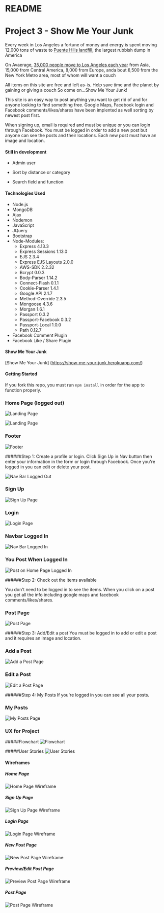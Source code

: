 # README

# Project 3 - Show Me Your Junk
Every week in Los Angeles a fortune of money and energy is spent moving 12,000 tons of waste to [Puente Hills landfill](http://www.cnn.com/2012/04/26/us/la-trash-puente-landfill/), the largest rubbish dump in America 

On Avaerage, [35,000 people move to Los Angeles each year](http://www.latimes.com/business/realestate/la-fi-migration-figures-show-old-patterns-picking-up-again-20140903-story.html) from Asia, 15,000 from Central America, 8,000 from Europe, anda bout 8,500 from the New York Metro area, most of whom will want a couch 

All items on this site are free and left as-is. Help save time and the planet by gaining or giving a couch 
So come on...Show Me Your Junk!

This site is an easy way to post anything you want to get rid of and for anyone looking to find something free. Google Maps, Facebook login and Facebook comments/likes/shares have been implented as well sorting by newest post first.

When signing up, email is required and must be unique or you can login through Facebook. You must be logged in order to add a new post but anyone can see the posts and their locations. Each new post must have an image and location.

#### Still in development

* Admin user

* Sort by distance or category

* Search field and function

#### Technologies Used
* Node.js
* MongoDB
* Ajax
* Nodemon
* JavaScript
* JQuery
* Bootstrap
* Node-Modules:
	* Express 4.13.3
	* Express Sessions 1.13.0
	* EJS 2.3.4
	* Express EJS Layouts 2.0.0
	* AWS-SDK 2.2.32
	* Bcrypt 0.0.3
	* Body-Parser 1.14.2
	* Connect-Flash 0.1.1
	* Cookie-Parser 1.4.1
	* Google API 2.1.7
	* Method-Override 2.3.5
	* Mongoose 4.3.6
	* Morgan 1.6.1
	* Passport 0.3.2
	* Passport-Facebook 0.3.2
	* Passport-Local 1.0.0
	* Path 0.12.7
* Facebook Comment Plugin
* Facebook Like / Share Plugin

#### Show Me Your Junk

[Show Me Your Junk] (https://show-me-your-junk.herokuapp.com/)

#### Getting Started

If you fork this repo, you must run `npm install` in order for the app to function properly.

### Home Page (logged out)

![Landing Page](/assets/header.png)

![Landing Page](/assets/home_page.png)

### Footer

![Footer](/assets/footer.png)


######Step 1: Create a profile or login.
Click Sign Up in Nav button then enter your information in the form or login through Facebook. Once you're logged in you can edit or delete your post.
<br>

![Nav Bar Logged Out](/assets/nav-loggedout.png)

### Sign Up
![Sign Up Page](/assets/signup.png)

### Login
![Login Page](/assets/login.png)

### Navbar Logged In
![Nav Bar Logged In](/assets/nav-loggedin.png)

### You Post When Logged In
![Post on Home Page Logged In](/assets/post-loggedin.png)

######Step 2: Check out the items available

You don't need to be logged in to see the items. When you click on a post you get all the info including google maps and facebook comments/likes/shares.

### Post Page
![Post Page](/assets/post.png)

######Step 3: Add/Edit a post
You must be logged in to add or edit a post and it requires an image and location.

### Add a Post
![Add a Post Page](/assets/add-post.png)

### Edit a Post
![Edit a Post Page](/assets/edit-post.png)

######Step 4: My Posts
If you're logged in you can see all your posts.

### My Posts
![My Posts Page](/assets/myposts.png)

### UX for Project

#####Flowchart
![Flowchart](/assets/Project03_Flowchart.png)

#####User Stories
![User Stories](/assets/UserStories.png)
#### Wireframes
##### Home Page
![Home Page Wireframe](/assets/Project03_WF01.png)

##### Sign Up Page
![Sign Up Page Wireframe](/assets/Project03_WF02.png)

##### Login Page
![Login Page Wireframe](/assets/Project03_WF03.png)

##### New Post Page
![New Post Page Wireframe](/assets/Project03_WF04.png)

##### Preview/Edit Post Page
![Preview Post Page Wireframe](/assets/Project03_WF05.png)

##### Post Page
![Post Page Wireframe](/assets/Project03_WF06.png)
